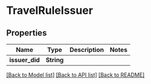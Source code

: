 # TravelRuleIssuer

## Properties

Name | Type | Description | Notes
------------ | ------------- | ------------- | -------------
**issuer_did** | **String** |  | 

[[Back to Model list]](../README.md#documentation-for-models) [[Back to API list]](../README.md#documentation-for-api-endpoints) [[Back to README]](../README.md)


